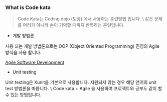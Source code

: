 ### What is Code kata
> Code Kata는 Coding dojo (도장) 에서 사용하는 훈련방법 입니다. \\
> 같은 문제를 머리가 아니라 손이 기억할 때까지 반복하는 훈련입니다.

* 개발 방법론

사용 되는 개발 방법론으로는 OOP (Object Oriented Programming) 진영의 Agile 방식을 사용 합니다.

[Agile Software Development](https://ko.wikipedia.org/wiki/%EC%95%A0%EC%9E%90%EC%9D%BC_%EC%86%8C%ED%94%84%ED%8A%B8%EC%9B%A8%EC%96%B4_%EA%B0%9C%EB%B0%9C) 

- Unit testing

Unit testing은 Xunit을 기본으로 사용합니다. 지원되지 않는 경우 해당 언어의 unit test 방법론을 따릅니다. \\
Code kata + Agile 을 사용하여 프로젝트와 공부도 같이 할 수 있는 방법입니다.